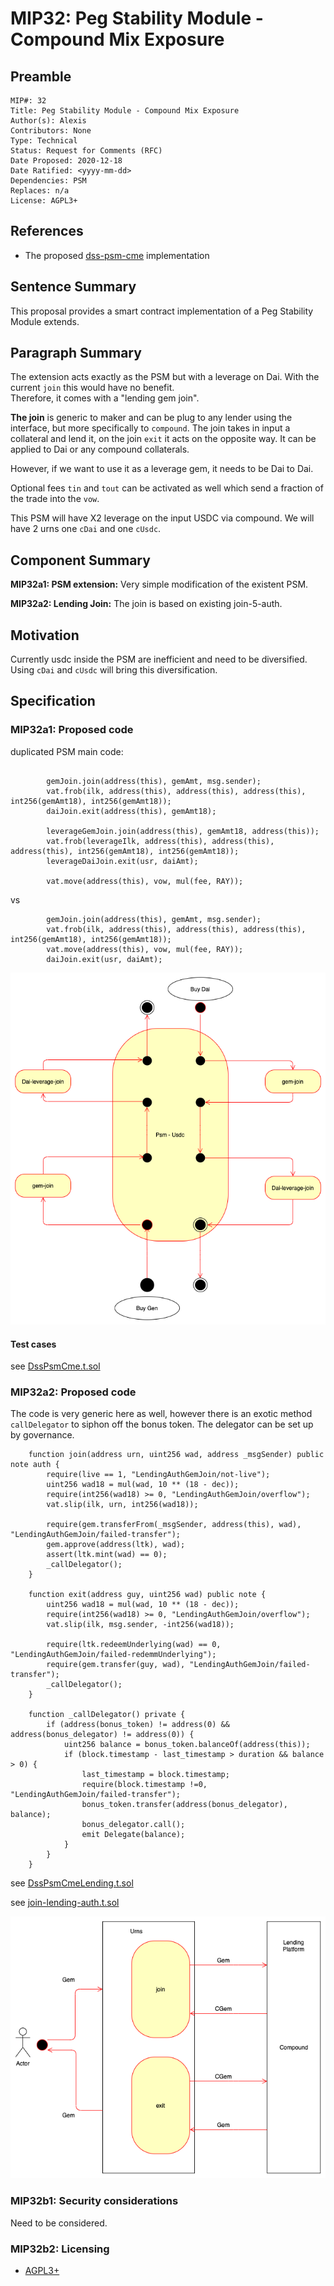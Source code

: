 # MIP32: Peg Stability Module - Compound Mix Exposure

## Preamble
```
MIP#: 32
Title: Peg Stability Module - Compound Mix Exposure
Author(s): Alexis
Contributors: None
Type: Technical
Status: Request for Comments (RFC)
Date Proposed: 2020-12-18
Date Ratified: <yyyy-mm-dd>
Dependencies: PSM
Replaces: n/a
License: AGPL3+
```
## References

* The proposed [dss-psm-cme](https://github.com/alexisgayte/dss-psm-cme) implementation

## Sentence Summary

This proposal provides a smart contract implementation of a Peg Stability Module extends.

## Paragraph Summary

The extension acts exactly as the PSM but with a leverage on Dai. With the current `join` this would have no benefit.  
Therefore, it comes with a "lending gem join".  

**The join** is generic to maker and can be plug to any lender using the interface, but more specifically to `compound`.
The join takes in input a collateral and lend it, on the join `exit` it acts on the opposite way. It can be applied to Dai or any compound collaterals.

However, if we want to use it as a leverage gem, it needs to be Dai to Dai.

Optional fees `tin` and `tout` can be activated as well which send a fraction of the trade into the `vow`.

This PSM will have X2 leverage on the input USDC via compound. We will have 2 urns one `cDai` and one `cUsdc`.
 

## Component Summary

**MIP32a1: PSM extension:** Very simple modification of the existent PSM.

**MIP32a2: Lending Join:** The join is based on existing join-5-auth.

## Motivation

Currently usdc inside the PSM are inefficient and need to be diversified. 
Using `cDai` and `cUsdc` will bring this diversification.

## Specification

### MIP32a1: Proposed code

duplicated PSM main code:
```

        gemJoin.join(address(this), gemAmt, msg.sender);
        vat.frob(ilk, address(this), address(this), address(this), int256(gemAmt18), int256(gemAmt18));
        daiJoin.exit(address(this), gemAmt18);

        leverageGemJoin.join(address(this), gemAmt18, address(this));
        vat.frob(leverageIlk, address(this), address(this), address(this), int256(gemAmt18), int256(gemAmt18));
        leverageDaiJoin.exit(usr, daiAmt);

        vat.move(address(this), vow, mul(fee, RAY));
```

vs

```
        gemJoin.join(address(this), gemAmt, msg.sender);
        vat.frob(ilk, address(this), address(this), address(this), int256(gemAmt18), int256(gemAmt18));
        vat.move(address(this), vow, mul(fee, RAY));
        daiJoin.exit(usr, daiAmt);

```

![dss-psm-cme](https://github.com/alexisgayte/dss-psm-cme/blob/master/dss-psm-cme.png?raw=true)

#### Test cases

see [DssPsmCme.t.sol](https://github.com/alexisgayte/dss-psm-cme/blob/master/src/DssPsmCme.t.sol)

### MIP32a2: Proposed code

The code is very generic here as well, however there is an exotic method `callDelegator` to siphon off the bonus token.
The delegator can be set up by governance.

```
    function join(address urn, uint256 wad, address _msgSender) public note auth {
        require(live == 1, "LendingAuthGemJoin/not-live");
        uint256 wad18 = mul(wad, 10 ** (18 - dec));
        require(int256(wad18) >= 0, "LendingAuthGemJoin/overflow");
        vat.slip(ilk, urn, int256(wad18));

        require(gem.transferFrom(_msgSender, address(this), wad), "LendingAuthGemJoin/failed-transfer");
        gem.approve(address(ltk), wad);
        assert(ltk.mint(wad) == 0);
        _callDelegator();
    }

    function exit(address guy, uint256 wad) public note {
        uint256 wad18 = mul(wad, 10 ** (18 - dec));
        require(int256(wad18) >= 0, "LendingAuthGemJoin/overflow");
        vat.slip(ilk, msg.sender, -int256(wad18));

        require(ltk.redeemUnderlying(wad) == 0, "LendingAuthGemJoin/failed-redemmUnderlying");
        require(gem.transfer(guy, wad), "LendingAuthGemJoin/failed-transfer");
        _callDelegator();
    }

    function _callDelegator() private {
        if (address(bonus_token) != address(0) && address(bonus_delegator) != address(0)) {
            uint256 balance = bonus_token.balanceOf(address(this));
            if (block.timestamp - last_timestamp > duration && balance > 0) {
                last_timestamp = block.timestamp;
                require(block.timestamp !=0, "LendingAuthGemJoin/failed-transfer");
                bonus_token.transfer(address(bonus_delegator), balance);
                bonus_delegator.call();
                emit Delegate(balance);
            }
        }
    }

```
see [DssPsmCmeLending.t.sol](https://github.com/alexisgayte/dss-psm-cme/blob/master/src/DssPsmCmeLending.t.sol)

see [join-lending-auth.t.sol](https://github.com/alexisgayte/dss-psm-cme/blob/master/src/join-lending-auth.t.sol)

![lending-join](https://github.com/alexisgayte/dss-psm-cme/blob/master/lending-join.png?raw=true)


### MIP32b1: Security considerations

Need to be considered.

### MIP32b2: Licensing
   - [AGPL3+](https://www.gnu.org/licenses/agpl-3.0.en.html)